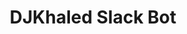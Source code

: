 ---
title:  "DJKhaled Slack Bot"
description: A DJ Khaled Slack Bot that replies with major key material.
tags: 
- javascript
- node
- cheerio
howitworks: Once a slash command such as <strong>/djkhaled</strong> is set up, entering the command will send data to a Node instance URL where <a href="https://github.com/cheeriojs/cheerio">cheerio</a> is then used to web scrape and send the top Bing image search back to the Slack channel.
img: anotherone.png
github: https://github.com/hdjirdeh/slack-djkhaled
type: project
---
